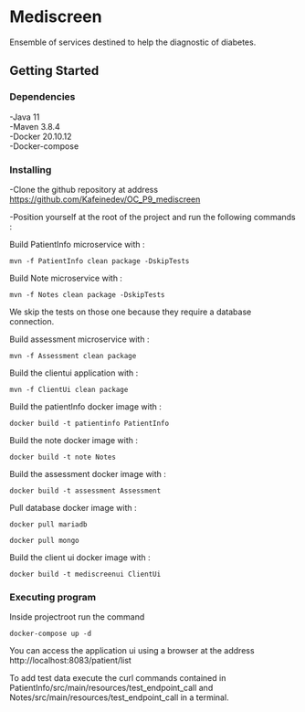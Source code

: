 # Mediscreen

Ensemble of services destined to help the diagnostic of diabetes.

## Getting Started

### Dependencies

-Java 11\
-Maven 3.8.4\
-Docker 20.10.12\
-Docker-compose

### Installing

-Clone the github repository at address https://github.com/Kafeinedev/OC_P9_mediscreen

-Position yourself at the root of the project and run the following commands :

Build PatientInfo microservice with :
```
mvn -f PatientInfo clean package -DskipTests
```
Build Note microservice with :
```
mvn -f Notes clean package -DskipTests
```
We skip the tests on those one because they require a database connection.

Build assessment microservice with :
```
mvn -f Assessment clean package
```
Build the clientui application with :
```
mvn -f ClientUi clean package
```
Build the patientInfo docker image with :
```
docker build -t patientinfo PatientInfo
```
Build the note docker image with :
```
docker build -t note Notes
```
Build the assessment docker image with :
```
docker build -t assessment Assessment
```

Pull database docker image with :
```
docker pull mariadb
```
```
docker pull mongo
```
Build the client ui docker image with :
```
docker build -t mediscreenui ClientUi
```

### Executing program

Inside projectroot run the command
```
docker-compose up -d
```

You can access the application ui using a browser at the address http://localhost:8083/patient/list

To add test data execute the curl commands contained in PatientInfo/src/main/resources/test_endpoint_call and Notes/src/main/resources/test_endpoint_call in a terminal.
